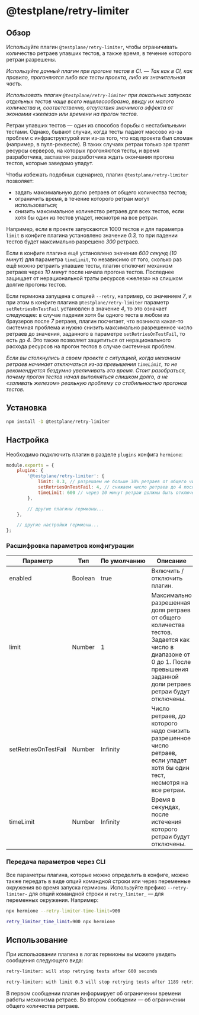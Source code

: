 # @testplane/retry-limiter

## Обзор

Используйте плагин `@testplane/retry-limiter`, чтобы ограничивать количество ретраев упавших тестов, а также время, в течение которого ретраи разрешены.

_Используйте данный плагин при прогоне тестов в CI. &mdash; Так как в CI, как правило, прогоняются либо все тесты проекта, либо их значительная часть._

_Использовать плагин `@testplane/retry-limiter` при локальных запусках отдельных тестов чаще всего нецелесообразно, ввиду их малого количества и, соответственно, отсутствия значимого эффекта от экономии «железа» или времени на прогон тестов._

Ретраи упавших тестов &mdash; один из способов борьбы с нестабильными тестами. Однако, бывают случаи, когда тесты падают массово из-за проблем с инфраструктурой или из-за того, что код проекта был сломан (например, в пулл-реквесте). В таких случаях ретраи только зря тратят ресурсы серверов, на которых прогоняются тесты, и время разработчика, заставляя разработчика ждать окончания прогона тестов, которые заведомо упадут.

Чтобы избежать подобных сценариев, плагин `@testplane/retry-limiter` позволяет:
* задать максимальную долю ретраев от общего количества тестов;
* ограничить время, в течение которого ретраи могут использоваться;
* снизить максимальное количество ретраев для всех тестов, если хотя бы один из тестов упадет, несмотря на все ретраи.

Например, если в проекте запускаются 1000 тестов и для параметра `limit` в конфиге плагина установлено значение _0.3,_ то при падении тестов будет максимально разрешено _300_ ретраев.

Если в конфиге плагина ещё установлено значение _600 секунд (10 минут)_ для параметра `timeLimit`, то независимо от того, сколько раз ещё можно ретраить упавшие тесты, плагин отключит механизм ретраев через _10 минут_ после начала прогона тестов. Последнее защищает от нерациональной траты ресурсов «железа» на слишком долгие прогоны тестов.

Если гермиона запущена с опцией `--retry`, например, со значением _7_, и при этом в конфиге плагина `@testplane/retry-limiter` параметр `setRetriesOnTestFail` установлен в значение _4_, то это означает следующее: в случае падения хотя бы одного теста в любом из браузеров после _7_ ретраев, плагин посчитает, что возникла какая-то системная проблема и нужно снизить максимально разрешенное число ретраев до значения, заданного в параметре `setRetriesOnTestFail`, то есть до _4_. Это также позволяет защититься от нерационального расхода ресурсов на прогон тестов в случае системных проблем.

_Если вы столкнулись в своем проекте с ситуацией, когда механизм ретраев начинает отключаться из-за превышения `timeLimit`, то не рекомендуется бездумно увеличивать это время. Стоит разобраться, почему прогон тестов начал выполняться слишком долго, а не «заливать железом» реальную проблему со стабильностью прогонов тестов._

## Установка

```bash
npm install -D @testplane/retry-limiter
```

## Настройка

Необходимо подключить плагин в разделе `plugins` конфига `hermione`:

```javascript
module.exports = {
    plugins: {
        '@testplane/retry-limiter': {
            limit: 0.3, // разрешаем не больше 30% ретраев от общего числа тестов
            setRetriesOnTestFail: 4, // снижаем число ретраев до 4 после падения первого теста
            timeLimit: 600 // через 10 минут ретраи должны быть отключены
        },

        // другие плагины гермионы...
    },

    // другие настройки гермионы...
};
```

### Расшифровка параметров конфигурации

| **Параметр** | **Тип** | **По&nbsp;умолчанию** | **Описание** |
| ------------ | ------- | --------------------- | ------------ |
| enabled | Boolean | true | Включить / отключить плагин. |
| limit | Number | 1 | Максимально разрешенная доля ретраев от общего количества тестов. Задается как число в диапазоне от 0 до 1. После превышения заданной доли ретраев ретраи будут отключены. |
| setRetriesOnTestFail | Number | Infinity | Число ретраев, до которого надо снизить разрешенное число ретраев, если упадет хотя бы один тест, несмотря на все ретраи. |
| timeLimit | Number | Infinity | Время в секундах, после истечения которого ретраи будут отключены. |

### Передача параметров через CLI

Все параметры плагина, которые можно определить в конфиге, можно также передать в виде опций командной строки или через переменные окружения во время запуска гермионы. Используйте префикс `--retry-limiter-` для опций командной строки и `retry_limiter_` &mdash; для переменных окружения. Например:

```bash
npx hermione --retry-limiter-time-limit=900
```

```bash
retry_limiter_time_limit=900 npx hermione
```

## Использование

При использовании плагина в логах гермионы вы можете увидеть сообщения следующего вида:

```bash
retry-limiter: will stop retrying tests after 600 seconds
```

```bash
retry-limiter: with limit 0.3 will stop retrying tests after 1189 retries
```

В первом сообщении плагин информирует об ограничении времени работы механизма ретраев.
Во втором сообщении &mdash; об ограничении общего количества ретраев.
